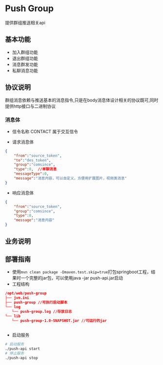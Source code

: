 # Push Group

提供群组推送相关api

## 基本功能
* 加入群组功能
* 退出群组功能
* 消息群发功能
* 私聊消息功能

## 协议说明

群组消息依赖与推送基本的消息指令,只是在body消息体设计相关的协议既可,同时提供http接口与二进制协议

### 消息体

* 信令名称
CONTACT 属于交互信令

* 请求消息体

```json
{
    "from":"source_token",
    "to":"des_token",
    "group":"comsince",
    "type":0,  //单聊消息
    "messageType":0,
    "message":"消息内容，可以自定义，方便用扩展图片，视频类消息"
}
```

* 响应消息体

```json
{
    "from":"source_token",
    "group":"comsince",
    "type":0,
    "message":"消息内容"
}
```

## 业务说明


## 部署指南

* 使用`mvn clean package -Dmaven.test.skip=true`打包springboot工程，结果时一个完整的jar包，可以使用java -jar push-api.jar启动
* 工程结构

```json
/opt/web/push-group
├── jvm.ini
├── push-group //可执行启动脚本
└── log
   └── push-group.log //存放日志
└── lib
   └── push-group-1.0-SNAPSHOT.jar //可运行的jar
   
```

* 启动服务
```bash
# 启动服务
./push-api start
# 停止服务
./push-api stop
```